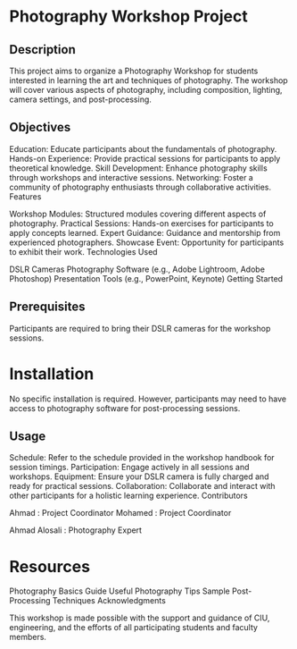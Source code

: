 # Photography Workshop Project

## Description

This project aims to organize a Photography Workshop for students interested in learning the art and techniques of photography. The workshop will cover various aspects of photography, including composition, lighting, camera settings, and post-processing.

## Objectives

Education: Educate participants about the fundamentals of photography.
Hands-on Experience: Provide practical sessions for participants to apply theoretical knowledge.
Skill Development: Enhance photography skills through workshops and interactive sessions.
Networking: Foster a community of photography enthusiasts through collaborative activities.
Features

Workshop Modules: Structured modules covering different aspects of photography.
Practical Sessions: Hands-on exercises for participants to apply concepts learned.
Expert Guidance: Guidance and mentorship from experienced photographers.
Showcase Event: Opportunity for participants to exhibit their work.
Technologies Used

DSLR Cameras
Photography Software (e.g., Adobe Lightroom, Adobe Photoshop)
Presentation Tools (e.g., PowerPoint, Keynote)
Getting Started

## Prerequisites
Participants are required to bring their DSLR cameras for the workshop sessions.

# Installation
No specific installation is required. However, participants may need to have access to photography software for post-processing sessions.

## Usage

Schedule: Refer to the schedule provided in the workshop handbook for session timings.
Participation: Engage actively in all sessions and workshops.
Equipment: Ensure your DSLR camera is fully charged and ready for practical sessions.
Collaboration: Collaborate and interact with other participants for a holistic learning experience.
Contributors

Ahmad : Project Coordinator 
Mohamed : Project Coordinator 

Ahmad Alosali : Photography Expert

# Resources

Photography Basics Guide
Useful Photography Tips
Sample Post-Processing Techniques
Acknowledgments

This workshop is made possible with the support and guidance of CIU, engineering, and the efforts of all participating students and faculty members.

